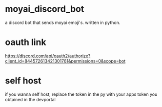 # moyai_discord_bot
a discord bot that sends moyai emoji's. written in python.

# oauth link
https://discord.com/api/oauth2/authorize?client_id=844572613421301761&permissions=0&scope=bot

# self host
if you wanna self host, replace the token in the py with your apps token you obtained in the devportal

